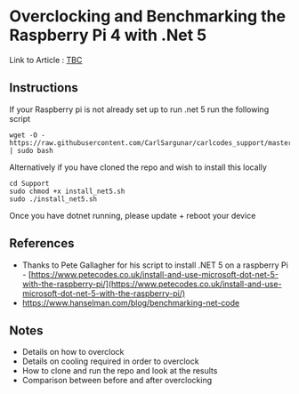 # Overclocking and Benchmarking the Raspberry Pi 4 with .Net 5

Link to Article : [TBC](https://carlcod.es)

## Instructions

If your Raspberry pi is not already set up to run .net 5 run the following script


    wget -O - https://raw.githubusercontent.com/CarlSargunar/carlcodes_support/master/Support/install_net5.sh | sudo bash

Alternatively if you have cloned the repo and wish to install this locally

    cd Support
    sudo chmod +x install_net5.sh
    sudo ./install_net5.sh


Once you have dotnet running, please update + reboot your device

## References

- Thanks to Pete Gallagher for his script to install .NET 5 on a raspberry Pi - [https://www.petecodes.co.uk/install-and-use-microsoft-dot-net-5-with-the-raspberry-pi/](https://www.petecodes.co.uk/install-and-use-microsoft-dot-net-5-with-the-raspberry-pi/)
- https://www.hanselman.com/blog/benchmarking-net-code

## Notes

- Details on how to overclock
- Details on cooling required in order to overclock
- How to clone and run the repo and look at the results
- Comparison between before and after overclocking